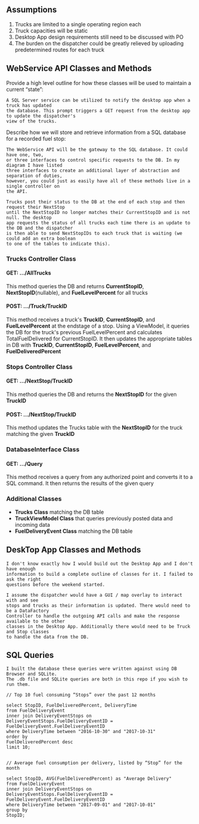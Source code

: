 ## Assumptions 

1. Trucks are limited to a single operating region each
1. Truck capacities will be static
1. Desktop App design requirements still need to be discussed with PO
1. The burden on the dispatcher could be greatly relieved by uploading predetermined routes
for each truck


## WebService API Classes and Methods

Provide a high level outline for how these classes will be used to maintain a
current “state”:

    A SQL Server service can be utilized to notify the desktop app when a truck has updated
    the database. This prompt triggers a GET request from the desktop app to update the dispatcher's
    view of the trucks.

Describe how we will store and retrieve information from a SQL database for a
recorded fuel stop:

    The WebService API will be the gateway to the SQL database. It could have one, two,
    or three interfaces to control specific requests to the DB. In my diagram I have listed
    three interfaces to create an additional layer of abstraction and separation of duties, 
    however, you could just as easily have all of these methods live in a single controller on 
    the API.

    Trucks post their status to the DB at the end of each stop and then request their NextStop
    until the NextStopID no longer matches their CurrentStopID and is not null. The desktop
    app requests the status of all trucks each time there is an update to the DB and the dispatcher
    is then able to send NextStopIDs to each truck that is waiting (we could add an extra boolean
    to one of the tables to indicate this).


### Trucks Controller Class

#### GET: .../AllTrucks
This method queries the DB and returns **CurrentStopID**, **NextStopID**(nullable), and 
**FuelLevelPercent** for all trucks

#### POST: .../Truck/TruckID
This method receives a truck's **TruckID**, **CurrentStopID**, and **FuelLevelPercent** 
at the endstage of a stop. Using a ViewModel, it queries the DB for the truck's 
previous FuelLevelPercent and calculates TotalFuelDelivered for CurrentStopID. It then 
updates the appropriate tables in DB with **TruckID**, **CurrentStopID**, **FuelLevelPercent**, and 
**FuelDeliveredPercent**

### Stops Controller Class

#### GET: .../NextStop/TruckID
This method queries the DB and returns the **NextStopID** for the given **TruckID**

#### POST: .../NextStop/TruckID
This method updates the Trucks table with the **NextStopID** for the truck matching the given 
**TruckID**

### DatabaseInterface Class

#### GET: .../Query
This method receives a query from any authorized point and converts it to a SQL 
command. It then returns the results of the given query


### Additional Classes

- **Trucks Class** matching the DB table
- **TruckViewModel Class** that queries previously posted data and incoming data
- **FuelDeliveryEvent Class** matching the DB table


## DeskTop App Classes and Methods

    I don't know exactly how I would build out the Desktop App and I don't have enough 
    information to build a complete outline of classes for it. I failed to ask the right 
    questions before the weekend started.

    I assume the dispatcher would have a GUI / map overlay to interact with and see
    stops and trucks as their information is updated. There would need to be a DataFactory 
    Controller to handle the outgoing API calls and make the response available to the other
    classes in the Desktop App. Additionally there would need to be Truck and Stop classes 
    to handle the data from the DB.



## SQL Queries
    I built the database these queries were written against using DB Browser and SQLite. 
    The .db file and SQLite queries are both in this repo if you wish to run them.

    // Top 10 fuel consuming “Stops” over the past 12 months

    select StopID, FuelDeliveredPercent, DeliveryTime 
    from FuelDeliveryEvent 
    inner join DeliveryEventStops on DeliveryEventStops.FuelDeliveryEventID = FuelDeliveryEvent.FuelDeliveryEventID
    where DeliveryTime between "2016-10-30" and "2017-10-31"
    order by
    FuelDeliveredPercent desc
    limit 10;


    // Average fuel consumption per delivery, listed by “Stop” for the month

    select StopID, AVG(FuelDeliveredPercent) as "Average Delivery"
    from FuelDeliveryEvent 
    inner join DeliveryEventStops on DeliveryEventStops.FuelDeliveryEventID = FuelDeliveryEvent.FuelDeliveryEventID
    where DeliveryTime between "2017-09-01" and "2017-10-01"
    group by 
    StopID;